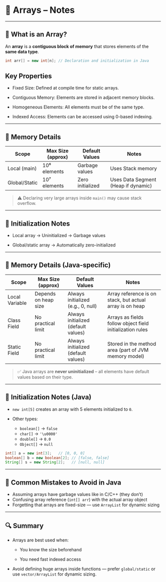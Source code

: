 # 📘 Arrays – Notes

---

## 🔹 What is an Array?

An **array** is a **contiguous block of memory** that stores elements of the **same data type**.

```java
int arr[] = new int[n]; // Declaration and initialization in Java

```

## Key Properties

- Fixed Size: Defined at compile time for static arrays.

- Contiguous Memory: Elements are stored in adjacent memory blocks.

- Homogeneous Elements: All elements must be of the same type.

- Indexed Access: Elements can be accessed using 0-based indexing.

---

## 🧠 Memory Details

| Scope         | Max Size (approx) | Default Values   | Notes                               |
| ------------- | ----------------- | ---------------- | ----------------------------------- |
| Local (main)  | 10⁶ elements      | Garbage values   | Uses Stack memory                   |
| Global/Static | 10⁷ elements      | Zero initialized | Uses Data Segment (Heap if dynamic) |

> ⚠️ Declaring very large arrays inside `main()` may cause stack overflow.

---

## 📎 Initialization Notes

- Local array → Uninitialized → Garbage values

- Global/static array → Automatically zero-initialized

---

## 🧠 Memory Details (Java-specific)

| Scope          | Max Size (approx)    | Default Values                      | Notes                                                     |
| -------------- | -------------------- | ----------------------------------- | --------------------------------------------------------- |
| Local Variable | Depends on heap size | Always initialized (e.g., 0, null)  | Array reference is on stack, but actual array is on heap  |
| Class Field    | No practical limit   | Always initialized (default values) | Arrays as fields follow object field initialization rules |
| Static Field   | No practical limit   | Always initialized (default values) | Stored in the method area (part of JVM memory model)      |

> ✅ Java arrays are **never uninitialized** – all elements have default values based on their type.

---

## 📎 Initialization Notes (Java)

- `new int[5]` creates an array with 5 elements initialized to `0`.
- Other types:

  - `boolean[]` → `false`
  - `char[]` → `'\u0000'`
  - `double[]` → `0.0`
  - `Object[]` → `null`

```java
int[] a = new int[3];   // [0, 0, 0]
boolean[] b = new boolean[2]; // [false, false]
String[] s = new String[2];   // [null, null]
```

---

## 🧠 Common Mistakes to Avoid in Java

- Assuming arrays have garbage values like in C/C++ (they don’t)
- Confusing array reference (`int[] arr`) with the actual array object
- Forgetting that arrays are fixed-size — use `ArrayList` for dynamic sizing

---

## 🔍 Summary

- Arrays are best used when:

  - You know the size beforehand

  - You need fast indexed access

- Avoid defining huge arrays inside functions — prefer `global/static` or use `vector/ArrayList` for dynamic sizing.
